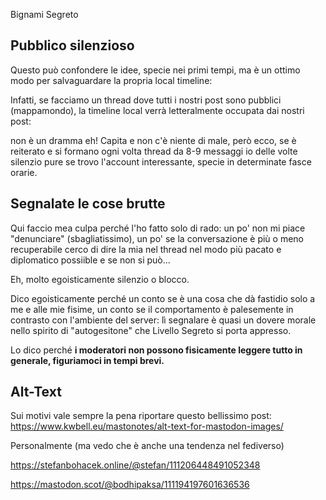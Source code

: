 Bignami Segreto

## Pubblico silenzioso 

Questo può confondere le idee, specie nei primi tempi, ma è un ottimo modo per salvaguardare la propria local timeline: 

Infatti, se facciamo un thread dove tutti i nostri post sono pubblici (mappamondo), la timeline local verrà letteralmente occupata dai nostri post: 

non è un dramma eh! Capita e non c'è niente di male, però ecco, se è reiterato e si formano ogni volta thread da 8-9 messaggi io delle volte silenzio pure se trovo l'account interessante, specie in determinate fasce orarie.

## Segnalate le cose brutte

Qui faccio mea culpa perché l'ho fatto solo di rado: un po' non mi piace "denunciare" (sbagliatissimo), un po' se la conversazione è più o meno recuperabile cerco di dire la mia nel thread nel modo più pacato e diplomatico possiible e se non si può...

Eh, molto egoisticamente silenzio o blocco.

Dico egoisticamente perché un conto se è una cosa che dà fastidio solo a me e alle mie fisime, un conto se il comportamento è palesemente in contrasto con l'ambiente del server: lì segnalare è quasi un dovere morale nello spirito di "autogesitone" che Livello Segreto si porta appresso.

Lo dico perché **i moderatori non possono fisicamente leggere tutto in generale, figuriamoci in tempi brevi.**

## Alt-Text 

Sui motivi vale sempre la pena riportare questo bellissimo post: https://www.kwbell.eu/mastonotes/alt-text-for-mastodon-images/

Personalmente (ma vedo che è anche una tendenza nel fediverso)

https://stefanbohacek.online/@stefan/111206448491052348 

https://mastodon.scot/@bodhipaksa/111194197601636536